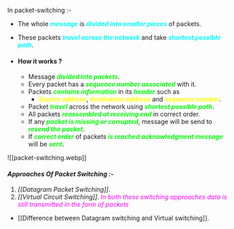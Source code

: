 In packet-switching :-
- The whole ***<span style="color:#00ffff">message</span>*** is ***<span style="color:#00ffff">divided into smaller pieces</span>*** of packets.
- These packets ***<span style="color:#00ffff">travel across the network</span>*** and take ***<span style="color:#00ffff">shortest possible path</span>***.

- #### How it works ?
	- Message ***<span style="color:#01ff07">divided into packets</span>***.
	- Every packet has a ***<span style="color:#01ff07">sequence number associated</span>*** with it.
	- Packets ***<span style="color:#01ff07">contains information</span>*** in its ***<span style="color:#01ff07">header</span>*** such as
		- ***<span style="color:#fffd01">Source address</span>***, ***<span style="color:#fffd01">destination address</span>*** and ***<span style="color:#fffd01">sequence number</span>***.
	- Packet ***<span style="color:#01ff07">travel</span>*** across the network using ***<span style="color:#01ff07">shortest possible path</span>***.
	- All packets ***<span style="color:#01ff07">reassembled at receiving end</span>*** in correct order.
	- If any ***<span style="color:#01ff07">packet is missing or corrupted</span>***, message will be send to ***<span style="color:#01ff07">resend the packet</span>***.
	- If ***<span style="color:#01ff07">correct order</span>*** of packets ***<span style="color:#01ff07">is reached</span>*** ***<span style="color:#01ff07">acknowledgment message</span>*** will be ***<span style="color:#01ff07">sent</span>***.

![[packet-switching.webp]]
#### *Approaches Of Packet Switching :-*

1. *[[Datagram Packet Switching]]*.
2. *[[Virtual Circuit Switching]]*.
*<span style="color:#ff00ff">In both these switching approaches data is still transmitted in the form of packets</span>*
- [[Difference between Datagram switching and Virtual switching]].

